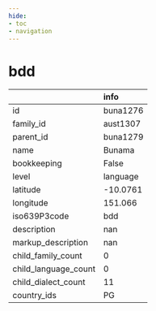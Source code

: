```yaml
---
hide:
- toc
- navigation
---
```

# bdd
|                      | info     |
|:---------------------|:---------|
| id                   | buna1276 |
| family_id            | aust1307 |
| parent_id            | buna1279 |
| name                 | Bunama   |
| bookkeeping          | False    |
| level                | language |
| latitude             | -10.0761 |
| longitude            | 151.066  |
| iso639P3code         | bdd      |
| description          | nan      |
| markup_description   | nan      |
| child_family_count   | 0        |
| child_language_count | 0        |
| child_dialect_count  | 11       |
| country_ids          | PG       |